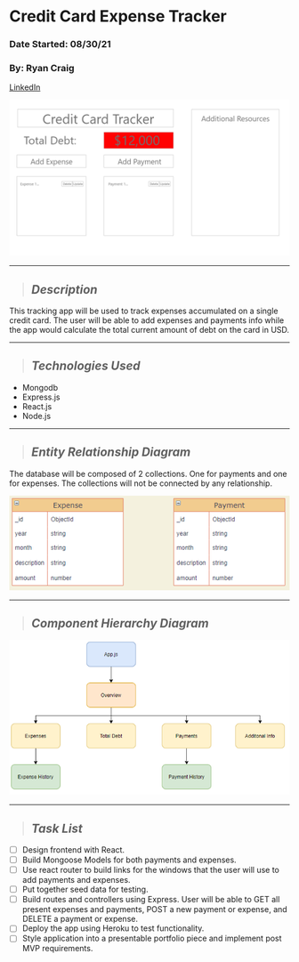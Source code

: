 # Credit Card Expense Tracker
### Date Started: 08/30/21
### By: Ryan Craig

[LinkedIn](https://www.linkedin.com/in/ryancraigeit/)

![UI](./images/UI_New.PNG)

---

>## *Description*

This tracking app will be used to track expenses accumulated on a single credit card. The user will be able to add expenses and payments info while the app would calculate the total current amount of debt on the card in USD.

---
>## *Technologies Used* 

* Mongodb
* Express.js
* React.js
* Node.js

---

>## *Entity Relationship Diagram*

The database will be composed of 2 collections. One for payments and one for expenses. The collections will not be connected by any relationship. 

![ERD](./images/ERD.PNG)

---
>## *Component Hierarchy Diagram*

![Component Hierarchy Diagram](./images/Comp_Diagram.PNG)

---

>## *Task List*

- [ ] Design frontend with React.
- [ ] Build Mongoose Models for both payments and expenses.
- [ ] Use react router to build links for the windows that the user will use to add payments and expenses.
- [ ] Put together seed data for testing.
- [ ] Build routes and controllers using Express. User will be able to GET all present expenses and payments, POST a new payment or expense, and DELETE a payment or expense.
- [ ] Deploy the app using Heroku to test functionality.
- [ ] Style application into a presentable portfolio piece and implement post MVP requirements.